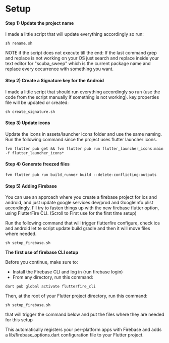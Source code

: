 # Setup

#### Step 1) Update the project name

I made a little script that will update everything accordingly so run:

```
sh rename.sh
```

NOTE if the script does not execute till the end: If the last command grep and replace is not working on your OS just search and replace inside your text editor for "scuba_sweep" which is the current package name and replace every occurrence with something you want.

#### Step 2) Create a Signature key for the Android

I made a little script that should run everything accordingly so run (use the code from the script manually if something is not working). key.properties file will be updated or created:

```
sh create_signature.sh
```

#### Step 3) Update icons

Update the icons in assets/launcher icons folder and use the same naming. Run the following command since the project uses flutter launcher icons.

```
fvm flutter pub get && fvm flutter pub run flutter_launcher_icons:main -f flutter_launcher_icons*
```

#### Step 4) Generate freezed files

```
fvm flutter pub run build_runner build --delete-conflicting-outputs
```

#### Step 5) Adding Firebase

You can use an approach where you create a firebase project for ios and android, and just update google services dev/prod and GoogleInfo.plist accordingly. I'll try to fasten things up with the new firebase flutter option, using FlutterFire CLI. (Scroll to First use for the first time setup)

Run the following command that will trigger flutterfire configure, check ios and android let te script update build gradle and then it will move files where needed.

```
sh setup_firebase.sh
```

**The first use of firebase CLI setup**

Before you continue, make sure to:

* Install the Firebase CLI and log in (run firebase login)
* From any directory, run this command:

```
dart pub global activate flutterfire_cli
```

Then, at the root of your Flutter project directory, run this command:

```
sh setup_firebase.sh
```

that will trigger the command below and put the files where they are needed for this setup

This automatically registers your per-platform apps with Firebase and adds a lib/firebase\_options.dart configuration file to your Flutter project.
